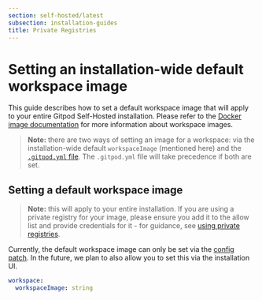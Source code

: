 ```yaml
---
section: self-hosted/latest
subsection: installation-guides
title: Private Registries
---
```


<script context="module">
  export const prerender = true;
</script>

# Setting an installation-wide default workspace image

This guide describes how to set a default workspace image that will apply to your entire Gitpod Self-Hosted installation. Please refer to the [Docker image documentation](../../../config-docker) for more information about workspace images.

> **Note:** there are two ways of setting an image for a workspace: via the installation-wide default `workspaceImage` (mentioned here) and the [`.gitpod.yml` file](../../../config-gitpod-file). The `.gitpod.yml` file will take precedence if both are set.

## Setting a default workspace image

> **Note:** this will apply to your entire installation. If you are using a private registry for your image, please ensure you add it to the allow list and provide credentials for it - for guidance, see [using private registries](./private-registries).

Currently, the default workspace image can only be set via the [config patch](../config-patches). In the future, we plan to also allow you to set this via the installation UI.

```yaml
workspace:
  workspaceImage: string
```
